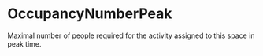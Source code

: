 OccupancyNumberPeak
===================

Maximal number of people required for the activity assigned to this space in peak time.
